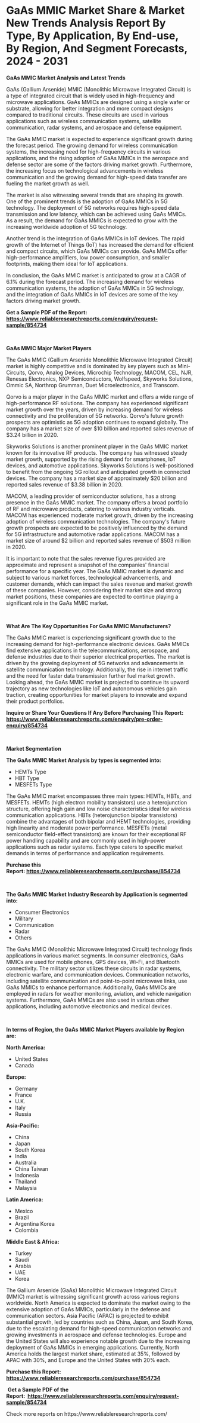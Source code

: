 <p><h1>GaAs MMIC Market Share & Market New Trends Analysis Report By Type, By Application, By End-use, By Region, And Segment Forecasts, 2024 - 2031</h1></p><p><strong>GaAs MMIC Market Analysis and Latest Trends</strong></p>
<p><p>GaAs (Gallium Arsenide) MMIC (Monolithic Microwave Integrated Circuit) is a type of integrated circuit that is widely used in high-frequency and microwave applications. GaAs MMICs are designed using a single wafer or substrate, allowing for better integration and more compact designs compared to traditional circuits. These circuits are used in various applications such as wireless communication systems, satellite communication, radar systems, and aerospace and defense equipment.</p><p>The GaAs MMIC market is expected to experience significant growth during the forecast period. The growing demand for wireless communication systems, the increasing need for high-frequency circuits in various applications, and the rising adoption of GaAs MMICs in the aerospace and defense sector are some of the factors driving market growth. Furthermore, the increasing focus on technological advancements in wireless communication and the growing demand for high-speed data transfer are fueling the market growth as well.</p><p>The market is also witnessing several trends that are shaping its growth. One of the prominent trends is the adoption of GaAs MMICs in 5G technology. The deployment of 5G networks requires high-speed data transmission and low latency, which can be achieved using GaAs MMICs. As a result, the demand for GaAs MMICs is expected to grow with the increasing worldwide adoption of 5G technology.</p><p>Another trend is the integration of GaAs MMICs in IoT devices. The rapid growth of the Internet of Things (IoT) has increased the demand for efficient and compact circuits, which GaAs MMICs can provide. GaAs MMICs offer high-performance amplifiers, low power consumption, and smaller footprints, making them ideal for IoT applications.</p><p>In conclusion, the GaAs MMIC market is anticipated to grow at a CAGR of 6.1% during the forecast period. The increasing demand for wireless communication systems, the adoption of GaAs MMICs in 5G technology, and the integration of GaAs MMICs in IoT devices are some of the key factors driving market growth.</p></p>
<p><strong>Get a Sample PDF of the Report:&nbsp; <a href="https://www.reliableresearchreports.com/enquiry/request-sample/854734">https://www.reliableresearchreports.com/enquiry/request-sample/854734</a></strong></p>
<p>&nbsp;</p>
<p><strong>GaAs MMIC Major Market Players</strong></p>
<p><p>The GaAs MMIC (Gallium Arsenide Monolithic Microwave Integrated Circuit) market is highly competitive and is dominated by key players such as Mini-Circuits, Qorvo, Analog Devices, Microchip Technology, MACOM, CEL, NJR, Renesas Electronics, NXP Semiconductors, Wolfspeed, Skyworks Solutions, Ommic SA, Northrop Grumman, Duet Microelectronics, and Transcom.</p><p>Qorvo is a major player in the GaAs MMIC market and offers a wide range of high-performance RF solutions. The company has experienced significant market growth over the years, driven by increasing demand for wireless connectivity and the proliferation of 5G networks. Qorvo's future growth prospects are optimistic as 5G adoption continues to expand globally. The company has a market size of over $10 billion and reported sales revenue of $3.24 billion in 2020.</p><p>Skyworks Solutions is another prominent player in the GaAs MMIC market known for its innovative RF products. The company has witnessed steady market growth, supported by the rising demand for smartphones, IoT devices, and automotive applications. Skyworks Solutions is well-positioned to benefit from the ongoing 5G rollout and anticipated growth in connected devices. The company has a market size of approximately $20 billion and reported sales revenue of $3.38 billion in 2020.</p><p>MACOM, a leading provider of semiconductor solutions, has a strong presence in the GaAs MMIC market. The company offers a broad portfolio of RF and microwave products, catering to various industry verticals. MACOM has experienced moderate market growth, driven by the increasing adoption of wireless communication technologies. The company's future growth prospects are expected to be positively influenced by the demand for 5G infrastructure and automotive radar applications. MACOM has a market size of around $2 billion and reported sales revenue of $503 million in 2020.</p><p>It is important to note that the sales revenue figures provided are approximate and represent a snapshot of the companies' financial performance for a specific year. The GaAs MMIC market is dynamic and subject to various market forces, technological advancements, and customer demands, which can impact the sales revenue and market growth of these companies. However, considering their market size and strong market positions, these companies are expected to continue playing a significant role in the GaAs MMIC market.</p></p>
<p>&nbsp;</p>
<p><strong>What Are The Key Opportunities For GaAs MMIC Manufacturers?</strong></p>
<p><p>The GaAs MMIC market is experiencing significant growth due to the increasing demand for high-performance electronic devices. GaAs MMICs find extensive applications in the telecommunications, aerospace, and defense industries due to their superior electrical properties. The market is driven by the growing deployment of 5G networks and advancements in satellite communication technology. Additionally, the rise in internet traffic and the need for faster data transmission further fuel market growth. Looking ahead, the GaAs MMIC market is projected to continue its upward trajectory as new technologies like IoT and autonomous vehicles gain traction, creating opportunities for market players to innovate and expand their product portfolios.</p></p>
<p><strong>Inquire or Share Your Questions If Any Before Purchasing This Report: <a href="https://www.reliableresearchreports.com/enquiry/pre-order-enquiry/854734">https://www.reliableresearchreports.com/enquiry/pre-order-enquiry/854734</a></strong></p>
<p>&nbsp;</p>
<p><strong>Market Segmentation</strong></p>
<p><strong>The GaAs MMIC Market Analysis by types is segmented into:</strong></p>
<p><ul><li>HEMTs Type</li><li>HBT Type</li><li>MESFETs Type</li></ul></p>
<p><p>The GaAs MMIC market encompasses three main types: HEMTs, HBTs, and MESFETs. HEMTs (high electron mobility transistors) use a heterojunction structure, offering high gain and low noise characteristics ideal for wireless communication applications. HBTs (heterojunction bipolar transistors) combine the advantages of both bipolar and HEMT technologies, providing high linearity and moderate power performance. MESFETs (metal semiconductor field-effect transistors) are known for their exceptional RF power handling capability and are commonly used in high-power applications such as radar systems. Each type caters to specific market demands in terms of performance and application requirements.</p></p>
<p><strong>Purchase this Report:&nbsp;<a href="https://www.reliableresearchreports.com/purchase/854734">https://www.reliableresearchreports.com/purchase/854734</a></strong></p>
<p>&nbsp;</p>
<p><strong>The GaAs MMIC Market Industry Research by Application is segmented into:</strong></p>
<p><ul><li>Consumer Electronics</li><li>Military</li><li>Communication</li><li>Radar</li><li>Others</li></ul></p>
<p><p>The GaAs MMIC (Monolithic Microwave Integrated Circuit) technology finds applications in various market segments. In consumer electronics, GaAs MMICs are used for mobile phones, GPS devices, Wi-Fi, and Bluetooth connectivity. The military sector utilizes these circuits in radar systems, electronic warfare, and communication devices. Communication networks, including satellite communication and point-to-point microwave links, use GaAs MMICs to enhance performance. Additionally, GaAs MMICs are employed in radars for weather monitoring, aviation, and vehicle navigation systems. Furthermore, GaAs MMICs are also used in various other applications, including automotive electronics and medical devices.</p></p>
<p>&nbsp;</p>
<p><strong>In terms of Region, the GaAs MMIC Market Players available by Region are:</strong></p>
<p>
    <p> <strong> North America: </strong>
        <ul>
            <li>United States</li>
            <li>Canada</li>
        </ul>
        </p> 
    <p> <strong> Europe: </strong>
        <ul>
            <li>Germany</li>
            <li>France</li>
            <li>U.K.</li>
            <li>Italy</li>
            <li>Russia</li>
        </ul>
        </p> 
    <p> <strong> Asia-Pacific: </strong>
        <ul>
            <li>China</li>
            <li>Japan</li>
            <li>South Korea</li>
            <li>India</li>
            <li>Australia</li>
            <li>China Taiwan</li>
            <li>Indonesia</li>
            <li>Thailand</li>
            <li>Malaysia</li>
        </ul>
        </p> 
    <p> <strong> Latin America: </strong>
        <ul>
            <li>Mexico</li>
            <li>Brazil</li>
            <li>Argentina Korea</li>
            <li>Colombia</li>
        </ul>
        </p> 
    <p> <strong> Middle East & Africa: </strong>
        <ul>
            <li>Turkey</li>
            <li>Saudi</li>
            <li>Arabia</li>
            <li>UAE</li>
            <li>Korea</li>
        </ul>
    </p>
    </p>
<p><p>The Gallium Arsenide (GaAs) Monolithic Microwave Integrated Circuit (MMIC) market is witnessing significant growth across various regions worldwide. North America is expected to dominate the market owing to the extensive adoption of GaAs MMICs, particularly in the defense and communication sectors. Asia Pacific (APAC) is projected to exhibit substantial growth, led by countries such as China, Japan, and South Korea, due to the escalating demand for high-speed communication networks and growing investments in aerospace and defense technologies. Europe and the United States will also experience notable growth due to the increasing deployment of GaAs MMICs in emerging applications. Currently, North America holds the largest market share, estimated at 35%, followed by APAC with 30%, and Europe and the United States with 20% each.</p></p>
<p><strong>Purchase this Report: <a href="https://www.reliableresearchreports.com/purchase/854734">https://www.reliableresearchreports.com/purchase/854734</a></strong></p>
<p>&nbsp;<strong>Get a Sample PDF of the Report:&nbsp;&nbsp;<a href="https://www.reliableresearchreports.com/enquiry/request-sample/854734">https://www.reliableresearchreports.com/enquiry/request-sample/854734</a></strong></p>
<p><strong></strong></p>
<p>Check more reports on https://www.reliableresearchreports.com/</p>